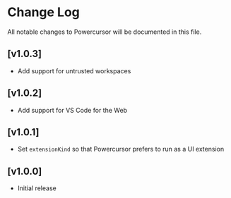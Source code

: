 # Change Log

All notable changes to Powercursor will be documented in this file.

## [v1.0.3]

- Add support for untrusted workspaces

## [v1.0.2]

- Add support for VS Code for the Web

## [v1.0.1]

- Set `extensionKind` so that Powercursor prefers to run as a UI extension

## [v1.0.0]

- Initial release
